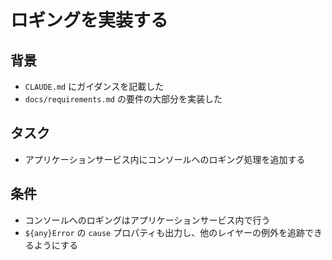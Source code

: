 # ロギングを実装する

## 背景

- `CLAUDE.md` にガイダンスを記載した
- `docs/requirements.md` の要件の大部分を実装した

## タスク

- アプリケーションサービス内にコンソールへのロギング処理を追加する

## 条件

- コンソールへのロギングはアプリケーションサービス内で行う
- `${any}Error` の `cause` プロパティも出力し、他のレイヤーの例外を追跡できるようにする
